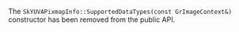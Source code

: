 The `SkYUVAPixmapInfo::SupportedDataTypes(const GrImageContext&)` constructor has been removed from
the public API.
